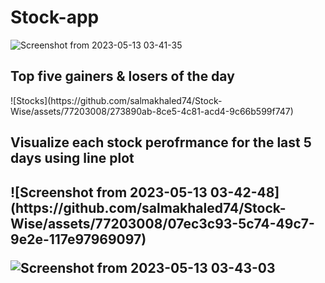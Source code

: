 # Stock-app

![Screenshot from 2023-05-13 03-41-35](https://github.com/salmakhaled74/Stock-Wise/assets/77203008/bb55f2f1-4b67-44e8-99ef-e909d10ff0f6)

<h2> Top five gainers & losers of the day</h2>
![Stocks](https://github.com/salmakhaled74/Stock-Wise/assets/77203008/273890ab-8ce5-4c81-acd4-9c66b599f747)

<h2> Visualize each stock perofrmance for the last 5 days using line plot<h2>
![Screenshot from 2023-05-13 03-42-48](https://github.com/salmakhaled74/Stock-Wise/assets/77203008/07ec3c93-5c74-49c7-9e2e-117e97969097)

![Screenshot from 2023-05-13 03-43-03](https://github.com/salmakhaled74/Stock-Wise/assets/77203008/6cb81870-10e0-44c6-af56-ab127644de6c)




